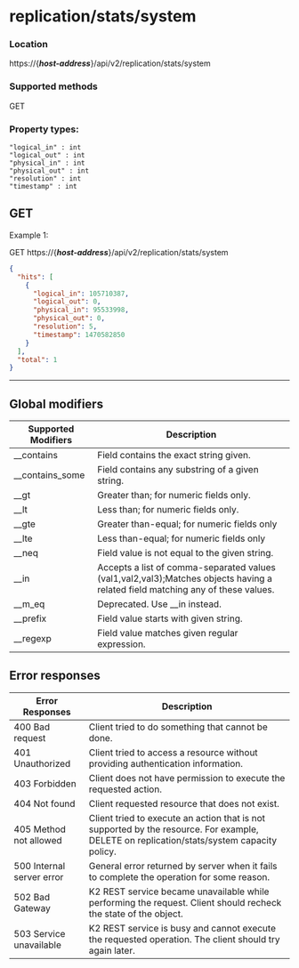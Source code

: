 # replication/stats/system

### Location
https://{***host-address***}/api/v2/replication/stats/system

### Supported methods
GET


### Property types:
 ```text
"logical_in" : int
"logical_out" : int
"physical_in" : int
"physical_out" : int
"resolution" : int
"timestamp" : int
 ```

## GET

Example 1:

GET https://{***host-address***}/api/v2/replication/stats/system
```json
{
  "hits": [
    {
      "logical_in": 105710387,
      "logical_out": 0,
      "physical_in": 95533998,
      "physical_out": 0,
      "resolution": 5,
      "timestamp": 1470582850
    }
  ],
  "total": 1
}
```



---

## Global modifiers
| Supported Modifiers	| Description|
|-----------------------|------------|
|__contains	|Field contains the exact string given.|
|__contains_some	|Field contains any substring of a given string.|
|__gt	|Greater than; for numeric fields only.|
|__lt	|Less than; for numeric fields only.|
|__gte	|Greater than-equal; for numeric fields only|
|__lte	|Less than-equal; for numeric fields only|
|__neq	|Field value is not equal to the given string.|
|__in	|Accepts a list of comma-separated values (val1,val2,val3);Matches objects having a related field matching any of these values.|
|__m_eq	|Deprecated. Use __in instead.|
|__prefix	|Field value starts with given string.|
|__regexp	|Field value matches given regular expression.|

## Error responses

| Error Responses	| Description |
|-------------------|-------------|
|400 Bad request	|Client tried to do something that cannot be done.
|401 Unauthorized	|Client tried to access a resource without providing authentication information.
|403 Forbidden	|Client does not have permission to execute the requested action.
|404 Not found	|Client requested resource that does not exist.
|405 Method not allowed	|Client tried to execute an action that is not supported by the resource. For example, DELETE on replication/stats/system capacity policy.
|500 Internal server error	|General error returned by server when it fails to complete the operation for some reason.
|502 Bad Gateway	|K2 REST service became unavailable while performing the request. Client should recheck the state of the object.
|503 Service unavailable	|K2 REST service is busy and cannot execute the requested operation. The client should try again later.
